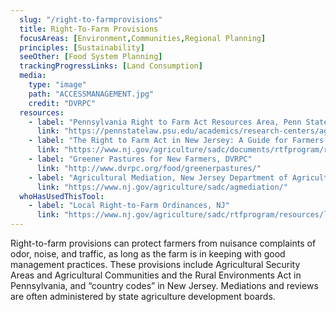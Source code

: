 ```yaml
---
  slug: "/right-to-farmprovisions"
  title: Right-To-Farm Provisions
  focusAreas: [Environment,Communities,Regional Planning]
  principles: [Sustainability]
  seeOther: [Food System Planning]
  trackingProgressLinks: [Land Consumption]
  media: 
    type: "image"
    path: "ACCESSMANAGEMENT.jpg"
    credit: "DVRPC"
  resources: 
    - label: "Pennsylvania Right to Farm Act Resources Area, Penn State Law"
      link: "https://pennstatelaw.psu.edu/academics/research-centers/agricultural-law-resource-and-reference-center/resource-areas"
    - label: "The Right to Farm Act in New Jersey: A Guide for Farmers, Neighbors, and Municipalities"
      link: "https://www.nj.gov/agriculture/sadc/documents/rtfprogram/resources/guidebook.pdf"
    - label: "Greener Pastures for New Farmers, DVRPC"
      link: "http://www.dvrpc.org/food/greenerpastures/"
    - label: "Agricultural Mediation, New Jersey Department of Agriculture, State Agriculture Development Committee"
      link: "https://www.nj.gov/agriculture/sadc/agmediation/"
  whoHasUsedThisTool: 
    - label: "Local Right-to-Farm Ordinances, NJ"
      link: "https://www.nj.gov/agriculture/sadc/rtfprogram/resources/localordinances.html#gloucester"
---
```


Right-to-farm provisions can protect farmers from nuisance complaints of odor, noise, and traffic, as long as the farm is in keeping with good management practices. These provisions include Agricultural Security Areas and Agricultural Communities and the Rural Environments Act in Pennsylvania, and “country codes” in New Jersey. Mediations and reviews are often administered by state agriculture development boards.
